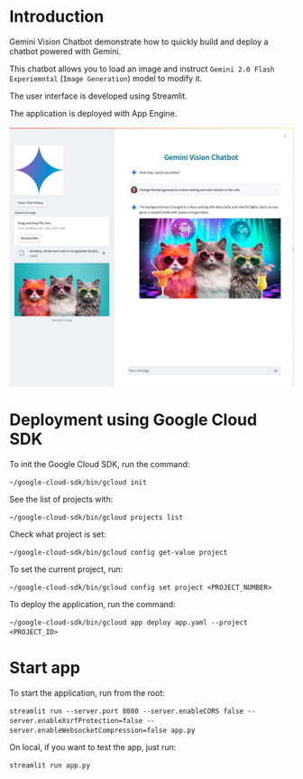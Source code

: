# Introduction  

Gemini Vision Chatbot demonstrate how to quickly build and deploy a chatbot powered with Gemini.  

This chatbot allows you to load an image and instruct `Gemini 2.0 Flash Experiemntal` (`Image Generation`) model to modify it.

The user interface is developed using Streamlit.  

The application is deployed with App Engine.

![](images/gemini_chatbot.png)


# Deployment using Google Cloud SDK


To init the Google Cloud SDK, run the command:

```~/google-cloud-sdk/bin/gcloud init```

See the list of projects with:

```~/google-cloud-sdk/bin/gcloud projects list```

Check what project is set:

```~/google-cloud-sdk/bin/gcloud config get-value project```


To set the current project, run:

```~/google-cloud-sdk/bin/gcloud config set project <PROJECT_NUMBER>```


To deploy  the application, run the command:

```~/google-cloud-sdk/bin/gcloud app deploy app.yaml --project <PROJECT_ID>```

# Start app

To start the application, run from the root:

```streamlit run --server.port 8080 --server.enableCORS false --server.enableXsrfProtection=false --server.enableWebsocketCompression=false app.py```

On local, if you want to test the app, just run:

```streamlit run app.py```